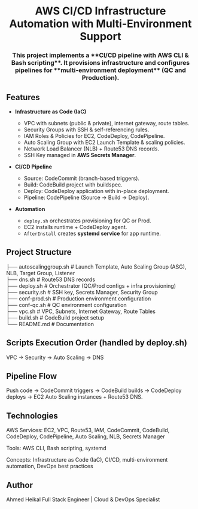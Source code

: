 <div align="center">

# AWS CI/CD Infrastructure Automation with Multi-Environment Support

<h3 align="center">This project implements a **CI/CD pipeline with AWS CLI & Bash scripting**.  
It provisions infrastructure and configures pipelines for **multi-environment deployment** (QC and Production).</h3>

</div>

## Features

- **Infrastructure as Code (IaC)**

  - VPC with subnets (public & private), internet gateway, route tables.
  - Security Groups with SSH & self-referencing rules.
  - IAM Roles & Policies for EC2, CodeDeploy, CodePipeline.
  - Auto Scaling Group with EC2 Launch Template & scaling policies.
  - Network Load Balancer (NLB) + Route53 DNS records.
  - SSH Key managed in **AWS Secrets Manager**.

- **CI/CD Pipeline**

  - Source: CodeCommit (branch-based triggers).
  - Build: CodeBuild project with buildspec.
  - Deploy: CodeDeploy application with in-place deployment.
  - Pipeline: CodePipeline (Source → Build → Deploy).

- **Automation**
  - `deploy.sh` orchestrates provisioning for QC or Prod.
  - EC2 installs runtime + CodeDeploy agent.
  - `AfterInstall` creates **systemd service** for app runtime.

## Project Structure

├── autoscalinggroup.sh   # Launch Template, Auto Scaling Group (ASG), NLB, Target Group, Listener  
├── dns.sh                # Route53 DNS records  
├── deploy.sh             # Orchestrator (QC/Prod configs + infra provisioning)  
├── security.sh           # SSH key, Secrets Manager, Security Group  
├── conf-prod.sh          # Production environment configuration  
├── conf-qc.sh            # QC environment configuration  
├── vpc.sh                # VPC, Subnets, Internet Gateway, Route Tables  
├── build.sh              # CodeBuild project setup  
└── README.md             # Documentation  


## Scripts Execution Order (handled by deploy.sh)

VPC → Security → Auto Scaling → DNS

## Pipeline Flow

Push code → CodeCommit triggers → CodeBuild builds → CodeDeploy deploys → EC2 Auto Scaling instances + Route53 DNS.

## Technologies

AWS Services: EC2, VPC, Route53, IAM, CodeCommit, CodeBuild, CodeDeploy, CodePipeline, Auto Scaling, NLB, Secrets Manager

Tools: AWS CLI, Bash scripting, systemd

Concepts: Infrastructure as Code (IaC), CI/CD, multi-environment automation, DevOps best practices

## Author

Ahmed Heikal
Full Stack Engineer | Cloud & DevOps Specialist
